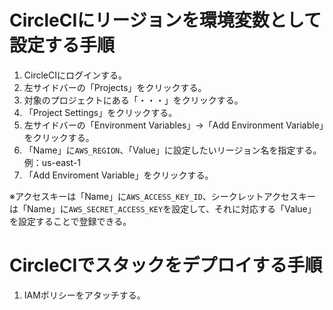 # CircleCIにリージョンを環境変数として設定する手順
1. CircleCIにログインする。
2. 左サイドバーの「Projects」をクリックする。
3. 対象のプロジェクトにある「・・・」をクリックする。
4. 「Project Settings」をクリックする。
5. 左サイドバーの「Environment Variables」→「Add Environment Variable」をクリックする。
6. 「Name」に`AWS_REGION`、「Value」に設定したいリージョン名を指定する。例：us-east-1
7. 「Add Enviroment Variable」をクリックする。

※アクセスキーは「Name」に`AWS_ACCESS_KEY_ID`、シークレットアクセスキーは「Name」に`AWS_SECRET_ACCESS_KEY`を設定して、それに対応する「Value」を設定することで登録できる。

# CircleCIでスタックをデプロイする手順
1. IAMポリシーをアタッチする。
